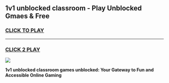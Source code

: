 
## 1v1 unblocked classroom - Play Unblocked Gmaes & Free
<h3>
<a href="https://news.freeplayer.one?title=1v1_unblocked_classroom&ref=16F">CLICK TO PLAY</a></h3>
<hr>

<h3>
<a href="https://news.freeplayer.one?title=1v1_unblocked_classroom&ref=16F">CLICK 2 PLAY</a>
  
</h3>

<a href="https://news.freeplayer.one?title=1v1_unblocked_classroom&ref=16F/"><img src="https://clearcache.store/games.png"></a>


**1v1 unblocked classroom games unblocked: Your Gateway to Fun and Accessible Online Gaming**
